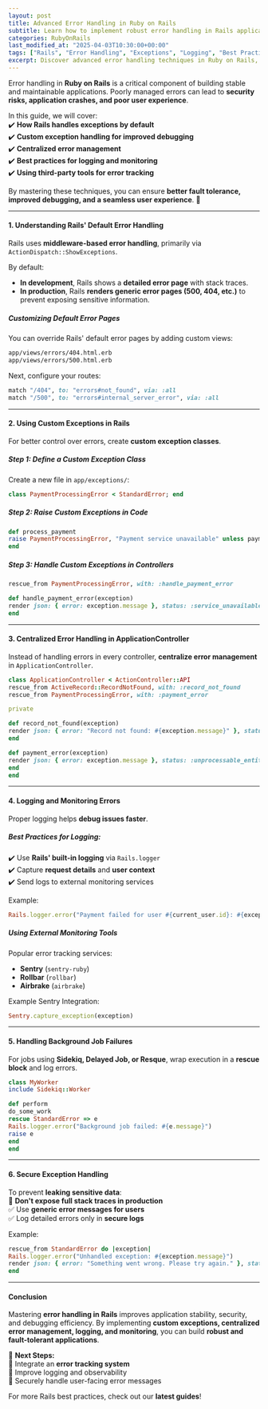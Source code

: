```yaml
---
layout: post
title: Advanced Error Handling in Ruby on Rails  
subtitle: Learn how to implement robust error handling in Rails applications to improve stability and debugging.  
categories: RubyOnRails
last_modified_at: "2025-04-03T10:30:00+00:00"
tags: ["Rails", "Error Handling", "Exceptions", "Logging", "Best Practices"]  
excerpt: Discover advanced error handling techniques in Ruby on Rails, including custom exceptions, centralized error management, logging, and debugging best practices.  
---
```

Error handling in **Ruby on Rails** is a critical component of building stable and maintainable applications. Poorly managed errors can lead to **security risks, application crashes, and poor user experience**.

In this guide, we will cover:  
✔️ **How Rails handles exceptions by default**  
✔️ **Custom exception handling for improved debugging**  
✔️ **Centralized error management**  
✔️ **Best practices for logging and monitoring**  
✔️ **Using third-party tools for error tracking**

By mastering these techniques, you can ensure **better fault tolerance, improved debugging, and a seamless user experience**. 🚀

---

#### **1. Understanding Rails' Default Error Handling**
Rails uses **middleware-based error handling**, primarily via `ActionDispatch::ShowExceptions`.

By default:
- **In development**, Rails shows a **detailed error page** with stack traces.
- **In production**, Rails **renders generic error pages (500, 404, etc.)** to prevent exposing sensitive information.

##### **Customizing Default Error Pages**
You can override Rails' default error pages by adding custom views:  
```sh  
app/views/errors/404.html.erb  
app/views/errors/500.html.erb  
```  
Next, configure your routes:  
```rb  
match "/404", to: "errors#not_found", via: :all  
match "/500", to: "errors#internal_server_error", via: :all  
```

---

#### **2. Using Custom Exceptions in Rails**
For better control over errors, create **custom exception classes**.

##### **Step 1: Define a Custom Exception Class**
Create a new file in `app/exceptions/`:  
```rb  
class PaymentProcessingError < StandardError; end  
```

##### **Step 2: Raise Custom Exceptions in Code**
```rb  
def process_payment  
raise PaymentProcessingError, "Payment service unavailable" unless payment_service_available?  
end  
```

##### **Step 3: Handle Custom Exceptions in Controllers**
```rb  
rescue_from PaymentProcessingError, with: :handle_payment_error

def handle_payment_error(exception)  
render json: { error: exception.message }, status: :service_unavailable  
end  
```

---

#### **3. Centralized Error Handling in ApplicationController**
Instead of handling errors in every controller, **centralize error management** in `ApplicationController`.

```rb  
class ApplicationController < ActionController::API  
rescue_from ActiveRecord::RecordNotFound, with: :record_not_found  
rescue_from PaymentProcessingError, with: :payment_error

private

def record_not_found(exception)  
render json: { error: "Record not found: #{exception.message}" }, status: :not_found  
end

def payment_error(exception)  
render json: { error: exception.message }, status: :unprocessable_entity  
end  
end  
```

---

#### **4. Logging and Monitoring Errors**
Proper logging helps **debug issues faster**.

##### **Best Practices for Logging:**
✔️ Use **Rails' built-in logging** via `Rails.logger`  
✔️ Capture **request details** and **user context**  
✔️ Send logs to external monitoring services

Example:  
```rb  
Rails.logger.error("Payment failed for user #{current_user.id}: #{exception.message}")  
```

##### **Using External Monitoring Tools**
Popular error tracking services:
- **Sentry** (`sentry-ruby`)
- **Rollbar** (`rollbar`)
- **Airbrake** (`airbrake`)

Example Sentry Integration:  
```rb  
Sentry.capture_exception(exception)  
```

---

#### **5. Handling Background Job Failures**
For jobs using **Sidekiq, Delayed Job, or Resque**, wrap execution in a **rescue block** and log errors.

```rb  
class MyWorker  
include Sidekiq::Worker

def perform  
do_some_work  
rescue StandardError => e  
Rails.logger.error("Background job failed: #{e.message}")  
raise e  
end  
end  
```

---

#### **6. Secure Exception Handling**
To prevent **leaking sensitive data**:  
🚫 **Don't expose full stack traces in production**  
✅ Use **generic error messages for users**  
✅ Log detailed errors only in **secure logs**

Example:  
```rb  
rescue_from StandardError do |exception|  
Rails.logger.error("Unhandled exception: #{exception.message}")  
render json: { error: "Something went wrong. Please try again." }, status: :internal_server_error  
end  
```

---

#### **Conclusion**
Mastering **error handling in Rails** improves application stability, security, and debugging efficiency. By implementing **custom exceptions, centralized error management, logging, and monitoring**, you can build **robust and fault-tolerant applications**.

🚀 **Next Steps:**  
🔹 Integrate an **error tracking system**  
🔹 Improve logging and observability  
🔹 Securely handle user-facing error messages

For more Rails best practices, check out our **latest guides**!  
